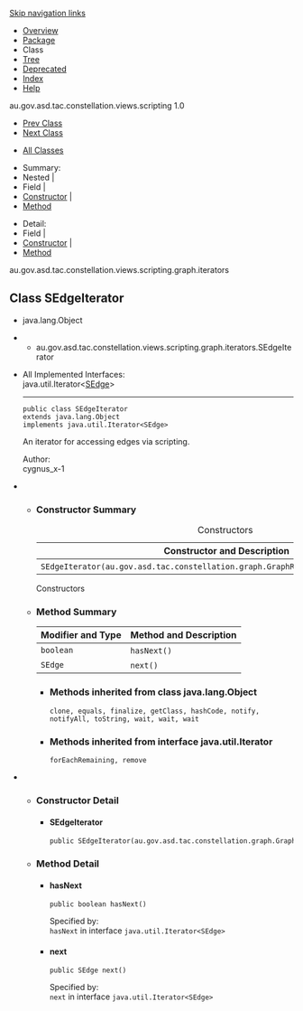 <div class="topNav">

<span id="navbar.top"></span>

<div class="skipNav">

[Skip navigation links](SEdgeIterator.md#skip.navbar.top "Skip navigation links")

</div>

<span id="navbar.top.firstrow"></span>

-   [Overview](../../overview-summary.md)
-   [Package](package-summary.md)
-   Class
-   [Tree](package-tree.md)
-   [Deprecated](../../deprecated-list.md)
-   [Index](../../index-all.md)
-   [Help](../../help-doc.md)

<div class="aboutLanguage">

au.gov.asd.tac.constellation.views.scripting 1.0

</div>

</div>

<div class="subNav">

-   [<span
    class="typeNameLink">Prev Class</span>](SAttributeIterator.md "class in au.gov.asd.tac.constellation.views.scripting.graph.iterators")
-   [<span
    class="typeNameLink">Next Class</span>](SEdgeTransactionIterator.md "class in au.gov.asd.tac.constellation.views.scripting.graph.iterators")

<!-- -->

-   [All Classes](../../allclasses-noframe.md)

<div>

</div>

<div>

-   Summary: 
-   Nested | 
-   Field | 
-   [Constructor](SEdgeIterator.md#constructor.summary) | 
-   [Method](SEdgeIterator.md#method.summary)

<!-- -->

-   Detail: 
-   Field | 
-   [Constructor](SEdgeIterator.md#constructor.detail) | 
-   [Method](SEdgeIterator.md#method.detail)

</div>

<span id="skip.navbar.top"></span>

</div>

<div class="header">

<div class="subTitle">

au.gov.asd.tac.constellation.views.scripting.graph.iterators

</div>

## Class SEdgeIterator

</div>

<div class="contentContainer">

-   java.lang.Object

-   -   au.gov.asd.tac.constellation.views.scripting.graph.iterators.SEdgeIterator

<div class="description">

-   All Implemented Interfaces:  
    java.util.Iterator\<[SEdge](../SEdge.md "class in au.gov.asd.tac.constellation.views.scripting.graph")\>

    ------------------------------------------------------------------------

      

        public class SEdgeIterator
        extends java.lang.Object
        implements java.util.Iterator<SEdge>

    <div class="block">

    An iterator for accessing edges via scripting.

    </div>

    <span class="simpleTagLabel">Author:</span>  
    cygnus_x-1

</div>

<div class="summary">

-   -   <span id="constructor.summary"></span>

        ### Constructor Summary

        <table class="memberSummary" data-border="0" data-cellpadding="3" data-cellspacing="0" data-summary="Constructor Summary table, listing constructors, and an explanation">
        <caption><span>Constructors</span><span class="tabEnd"> </span></caption>
        <thead>
        <tr class="header">
        <th class="colOne" scope="col">Constructor and Description</th>
        </tr>
        </thead>
        <tbody>
        <tr class="odd altColor">
        <td class="colOne"><code>SEdgeIterator(au.gov.asd.tac.constellation.graph.GraphReadMethods readableGraph)</code> </td>
        </tr>
        </tbody>
        </table>

        Constructors<span class="tabEnd"> </span>

    <!-- -->

    -   <span id="method.summary"></span>

        ### Method Summary

        <table class="memberSummary" data-border="0" data-cellpadding="3" data-cellspacing="0" data-summary="Method Summary table, listing methods, and an explanation">
        <thead>
        <tr class="header">
        <th class="colFirst" scope="col">Modifier and Type</th>
        <th class="colLast" scope="col">Method and Description</th>
        </tr>
        </thead>
        <tbody>
        <tr id="i0" class="odd altColor">
        <td class="colFirst"><code>boolean</code></td>
        <td class="colLast"><code>hasNext()</code> </td>
        </tr>
        <tr id="i1" class="even rowColor">
        <td class="colFirst"><code>SEdge</code></td>
        <td class="colLast"><code>next()</code> </td>
        </tr>
        </tbody>
        </table>

        -   <span
            id="methods.inherited.from.class.java.lang.Object"></span>

            ### Methods inherited from class java.lang.Object

            `clone, equals, finalize, getClass, hashCode, notify, notifyAll, toString, wait, wait, wait`

        <!-- -->

        -   <span
            id="methods.inherited.from.class.java.util.Iterator"></span>

            ### Methods inherited from interface java.util.Iterator

            `forEachRemaining, remove`

</div>

<div class="details">

-   -   <span id="constructor.detail"></span>

        ### Constructor Detail

        <span
        id="SEdgeIterator-au.gov.asd.tac.constellation.graph.GraphReadMethods-"></span>

        -   #### SEdgeIterator

                public SEdgeIterator(au.gov.asd.tac.constellation.graph.GraphReadMethods readableGraph)

    <!-- -->

    -   <span id="method.detail"></span>

        ### Method Detail

        <span id="hasNext--"></span>

        -   #### hasNext

                public boolean hasNext()

            <span class="overrideSpecifyLabel">Specified by:</span>  
            `hasNext` in interface `java.util.Iterator<SEdge>`

        <span id="next--"></span>

        -   #### next

                public SEdge next()

            <span class="overrideSpecifyLabel">Specified by:</span>  
            `next` in interface `java.util.Iterator<SEdge>`

</div>

</div>

